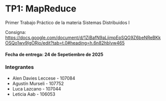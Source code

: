 # TP1: MapReduce
Primer Trabajo Práctico de la materia Sistemas Distribuidos I

Consigna: 
https://docs.google.com/document/d/1ZiBafN9aLjimpEpSQG9Z6beNReBKkOSQo1wv9lgORjo/edit?tab=t.0#heading=h.6n82hblvw465

#### Fecha de entrega: 24 de Sepetiembre de 2025

### Integrantes
* Alen Davies Leccese - 107084
* Agustín Murseli - 107752
* Luca Lazcano - 107044
* Leticia Aab - 106053




